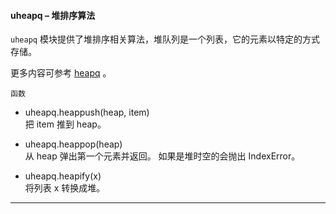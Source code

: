 #### **uheapq** – 堆排序算法

`uheapq` 模块提供了堆排序相关算法，堆队列是一个列表，它的元素以特定的方式存储。

更多内容可参考 [heapq](https://docs.python.org/3/library/heapq.html?highlight=heapq#module-heapq)  。

`函数`

- uheapq.heappush(heap, item)  
  把 item 推到 heap。

- uheapq.heappop(heap)  
  从 heap 弹出第一个元素并返回。 如果是堆时空的会抛出 IndexError。

- uheapq.heapify(x)  
  将列表 x 转换成堆。

----------